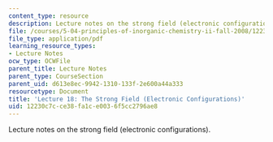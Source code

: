 ```yaml
---
content_type: resource
description: Lecture notes on the strong field (electronic configurations).
file: /courses/5-04-principles-of-inorganic-chemistry-ii-fall-2008/12230c7cce38fa1ce0036f5cc2796ae8_lecture_18.pdf
file_type: application/pdf
learning_resource_types:
- Lecture Notes
ocw_type: OCWFile
parent_title: Lecture Notes
parent_type: CourseSection
parent_uid: d613e8ec-9942-1310-133f-2e600a44a333
resourcetype: Document
title: 'Lecture 18: The Strong Field (Electronic Configurations)'
uid: 12230c7c-ce38-fa1c-e003-6f5cc2796ae8
---
```

Lecture notes on the strong field (electronic configurations).

